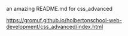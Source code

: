 an amazing README.md for css_advanced

https://gromuf.github.io/holbertonschool-web-development/css_advanced/index.html
